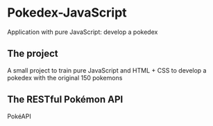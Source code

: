 # Pokedex-JavaScript
Application with pure JavaScript: develop a pokedex

## The project
<p>A small project to train pure JavaScript and HTML + CSS to develop a pokedex with the original 150 pokemons</p>

## The RESTful Pokémon API
<a href="ttps://pokeapi.co/"></a>PokéAPI</a>